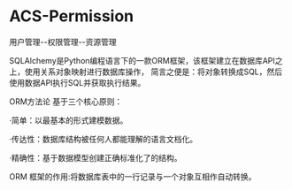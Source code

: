 # ACS-Permission
用户管理--权限管理--资源管理

SQLAlchemy是Python编程语言下的一款ORM框架，该框架建立在数据库API之上，使用关系对象映射进行数据库操作，
简言之便是：将对象转换成SQL，然后使用数据API执行SQL并获取执行结果。

ORM方法论 基于三个核心原则：

·简单：以最基本的形式建模数据。

·传达性：数据库结构被任何人都能理解的语言文档化。

·精确性：基于数据模型创建正确标准化了的结构。

ORM 框架的作用:将数据库表中的一行记录与一个对象互相作自动转换。

